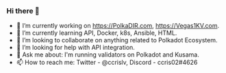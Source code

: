 ### Hi there 👋

- 🔭 I’m currently working on https://PolkaDIR.com, https://Vegas1KV.com.
- 🌱 I’m currently learning API, Docker, k8s, Ansible, HTML.
- 👯 I’m looking to collaborate on anything related to Polkadot Ecosystem.
- 🤔 I’m looking for help with API integration.
- 💬 Ask me about: I'm running validators on Polkadot and Kusama.
- 📫 How to reach me: Twitter - @ccrislv, Discord - ccris02#4626
